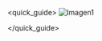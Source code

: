 <quick_guide>
![Imagen1](http://static.energysistem.com/images/manuals/42776/5903243121154.jpg)

</quick_guide>

